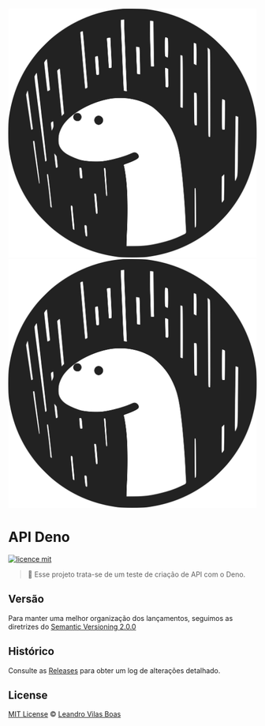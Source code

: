 ![Alt text](./logo.svg)
<img src="./logo.svg">
# API Deno

[![licence mit](https://img.shields.io/badge/licence-MIT-blue.svg)](https://github.com/leandrovboas/API-deno/blob/master/LICENSE)

> :sauropod: Esse projeto trata-se de um teste de criação de API com o Deno.

## Versão

Para manter uma melhor organização dos lançamentos, seguimos as diretrizes do [Semantic Versioning 2.0.0](http://semver.org/)

## Histórico

Consulte as [Releases](https://github.com/leandrovboas/API-deno/issues) para obter um log de alterações detalhado.

## License

[MIT License](https://github.com/afonsopacifer/open-source-boilerplate/blob/master/LICENSE.md) © [Leandro Vilas Boas](https://medium.com/@leandrovboas)
